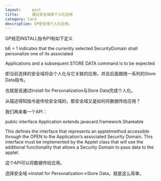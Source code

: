 ```yaml
---
layout:     post
title:      通过安全域来个人化应用
category: Card
description: GP安全域个人化应用。
---
```

GP规范INSTALL指令P1有如下定义
  
b6 = 1 indicates that the currently selected SecurityDomain shall personalize one of its associated
  
Applications and a subsequent STORE DATA command is to be expected
  
即当前选择的安全域将会个人化与它关联的应用，并且后面跟随一系列的Store Data指令。
  
也就是说通过Install for Personalization与Store Data完成个人化。
  
从描述得知指令是传给安全域的，那安全域又是如何将数据传给应用？

我们再来看一个API：
  
public interface Application extends javacard.framework.Shareable
  
This defines the interface that represents an appletmethod accessible through the OPEN to the Application&#8217;s associated Security Domain. This interface must be implemented by the Applet class that will use the additional functionality that allows a Security Domain to pass data to the applet.
  
这个API可以将数据传给应用。
  
选择安全域->Install for Personalization->Store Data，就是这么简单。
